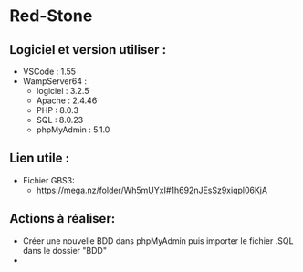 # Red-Stone

## Logiciel et version utiliser :
- VSCode : 1.55
- WampServer64 : 
    - logiciel : 3.2.5
    - Apache : 2.4.46
    - PHP : 8.0.3
    - SQL : 8.0.23
    - phpMyAdmin : 5.1.0

## Lien utile :

- Fichier GBS3:
    - https://mega.nz/folder/Wh5mUYxI#1h692nJEsSz9xiqpl06KjA

## Actions à réaliser:
- Créer une nouvelle BDD dans phpMyAdmin puis importer le fichier .SQL dans le dossier "BDD"
- 

